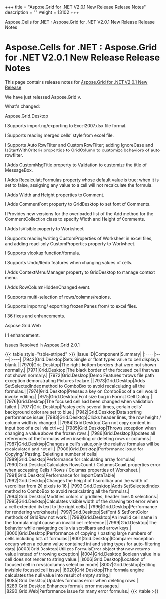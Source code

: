 +++
title = "Aspose.Grid for .NET V2.0.1 New Release Release Notes" 
description = "" 
weight = 13102 
+++

Aspose.Cells for .NET : Aspose.Grid for .NET V2.0.1 New Release Release Notes  

# Aspose.Cells for .NET : Aspose.Grid for .NET V2.0.1 New Release Release Notes


This page contains release notes for [Aspose.Grid for .NET V2.0.1 New Release](http://www.aspose.com/downloads/cells/net/new-releases/aspose.grid-for-.net-v2.0.1-new-release/)

We have just released Aspose.Grid v.

What's changed:

Aspose.Grid.Desktop

l Supports importing/exporting to Excel2007xlsx file format.

l Supports reading merged cells’ style from excel file.

l Supports Auto RowFilter and Custom RowFilter; adding IgnoreCase and IsStartWithCriteria properties to GridColumn to customize behaviors of auto rowfilter.

l Adds CustomMsgTitle property to Validation to customize the title of MessageBox.

l Adds RecalculateFormulas property whose default value is true; when it is set to false, assigning any value to a cell will not recalculate the formula.

l Adds Width and Height properties to Comment.

l Adds CommentFont property to GridDesktop to set font of Comments.

l Provides new versions for the overloaded list of the Add method for the CommentCollection class to specify Width and Height of Comments.

l Adds IsVisible property to Worksheet.

l Supports reading/writing CustomProperties of Worksheet in excel files, and adding read-only CustomProperties property to Worksheet.

l Supports vlookup function/formula.

l Supports Undo/Redo features when changing values of cells.

l Adds ContextMenuManager property to GridDesktop to manage context menu.

l Adds RowColumnHiddenChanged event.

l Supports multi-selection of rows/columns/regions.

l Supports importing/ exporting frozen Panes from/ to excel files.

l 36 fixes and enhancements.

Aspose.Grid.Web

l 1 enhancement.

Issues Resolved in Aspose.Grid 2.0.1

{{< table style="table-striped" >}}
|Issue ID|Component|Summary|
|:----|:----|:----|
|7942|Grid.Desktop|Sets Single or float types value to cell displays blank.|
|7970|Grid.Desktop|The right-bottom borders that were not shown normally.|
|7971|Grid.Desktop|The black border of the focused cell that was not shown normally.|
|7972|Grid.Desktop|Demo Features throws file path exception demonstrating Pictures feature.|
|7973|Grid.Desktop|Adds SetSelectedIndex method to ComboBox to avoid recalculating all the formulas.|
|7974|Grid.Desktop|Presses a key on ComboBox of a cell would invoke editing.|
|7975|Grid.Desktop|Font size bug in Format Cell Dialog.|
|7976|Grid.Desktop|The focused cell had been changed when validation failed.|
|7977|Grid.Desktop|Pastes cells several times, certain cells’ background color are set to blue.|
|7982|Grid.Desktop|Data sorting performance issue|
|7983|Grid.Desktop|Clicks header lines, the row height / column width is changed.|
|7984|Grid.Desktop|Can not copy content in input box of a cell via ctrl+c.|
|7985|Grid.Desktop|Throws exception when changing a value above the frozen rows.|
|7986|Grid.Desktop|Updates all references of the formulas when inserting or deleting rows or columns.|
|7987|Grid.Desktop|Changes a cell's value,only the relative formulas will be recalculated and not all.|
|7988|Grid.Desktop|Performance issue for Copying/ Pasting/ Deleting a number of cells|
|7989|Grid.Desktop|Performance for calculating array formulas|
|7990|Grid.Desktop|Calculates RowsCount / ColumnsCount properties error when accessing Cells / Rows / Columns properties of Worksheet.|
|7991|Grid.Desktop|Performance for ImportDataTable|
|7992|Grid.Desktop|Changes the height of hscrollbar and the width of vscrollbar from 20 pixels to 16.|
|7993|Grid.Desktop|Adds SetSelectedIndex method to ComboBox to avoid recalculating all the formulas.|
|7994|Grid.Desktop|Modifies colors of gridlines, header lines & selections.|
|7995|Grid.Desktop|Calculates visible width of the drawing text error when a cell extended its text to the right cells.|
|7996|Grid.Desktop|Performance for rendering worksheets|
|7997|Grid.Desktop|SetFont & SetFontColor methods of GridRow not work.|
|7998|Grid.Desktop|An invalid cell name in the formula might cause an invalid cell reference|
|7999|Grid.Desktop|The behavior while navigating cells via scrollbars and arrow keys.|
|8000|Grid.Desktop|Performance of copying / pasting large numbers of cells including lots of formulas|
|8001|Grid.Desktop|IComparer exception occurs when a column value contained int and string types for auto-filtering data|
|8003|Grid.Desktop|Utilizes FormulaError object that now returns value instead of throwing exception|
|8004|Grid.Desktop|Boolean value in a cell does not render to string value.|
|8006|Grid.Desktop|Location of focused cell in rows/columns selection mode|
|8007|Grid.Desktop|Editing invisible focused cell issue|
|8020|Grid.Desktop|The formula engine calculates the null value into result of empty string.|
|8085|Grid.Desktop|Updates formulas error when deleting rows.|
|8289|Grid.Desktop|Enhances formula error messages.|
|8290|Grid.Web|Performance issue for many error formulas.|
{{< /table >}}

